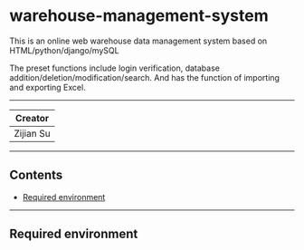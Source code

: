 # warehouse-management-system

This is an online web warehouse data management system based on HTML/python/django/mySQL  

The preset functions include login verification, database addition/deletion/modification/search. And has the function of importing and exporting Excel.


*******  

|Creator|  
|---
|Zijian Su |

********

## Contents <br>
* [Required environment](#required-environment)


********
## Required environment 
